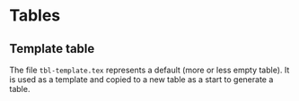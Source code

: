 # Tables

## Template table

The file `tbl-template.tex` represents a default (more or less empty table). It is used as a template and copied to a new table as a start to generate a table.
